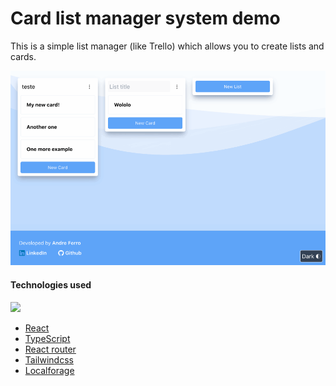 # Card list manager system demo

This is a simple list manager (like Trello) which allows you to create lists and cards.

<img src="/assets/screenshot.gif" />

#### Technologies used
[![](https://skillicons.dev/icons?i=ts,react,tailwind)](https://skillicons.dev)

- [React](https://react.dev)
- [TypeScript](https://www.typescriptlang.org)
- [React router](https://reactrouter.com)
- [Tailwindcss](https://tailwindcss.com)
- [Localforage](https://localforage.github.io/localForage)
